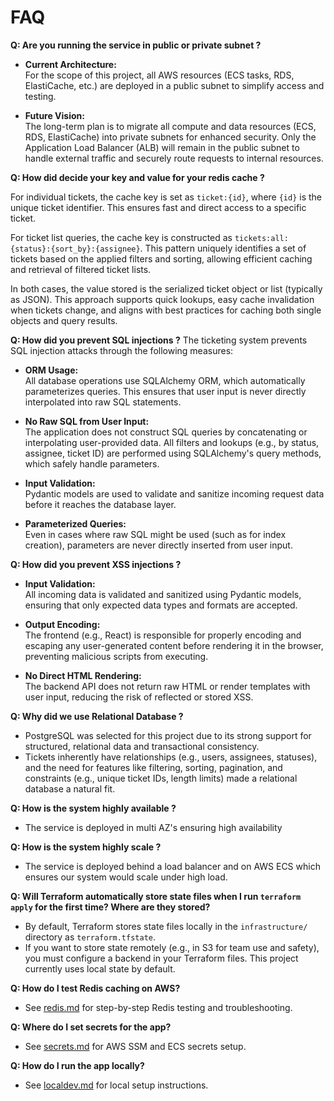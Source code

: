 # FAQ

**Q: Are you running the service in public or private subnet  ?**
- **Current Architecture:**  
  For the scope of this project, all AWS resources (ECS tasks, RDS, ElastiCache, etc.) are deployed in a public subnet to simplify access and testing.

- **Future Vision:**  
  The long-term plan is to migrate all compute and data resources (ECS, RDS, ElastiCache) into private subnets for enhanced security. Only the Application Load Balancer (ALB) will remain in the public subnet to handle external traffic and securely route requests to internal resources.

**Q: How did decide your key and value for your redis cache ?**

For individual tickets, the cache key is set as `ticket:{id}`, where `{id}` is the unique ticket identifier. This ensures fast and direct access to a specific ticket.

For ticket list queries, the cache key is constructed as `tickets:all:{status}:{sort_by}:{assignee}`. This pattern uniquely identifies a set of tickets based on the applied filters and sorting, allowing efficient caching and retrieval of filtered ticket lists.

In both cases, the value stored is the serialized ticket object or list (typically as JSON). This approach supports quick lookups, easy cache invalidation when tickets change, and aligns with best practices for caching both single objects and query results.

**Q: How did you prevent SQL injections ?**
The ticketing system prevents SQL injection attacks through the following measures:

- **ORM Usage:**  
  All database operations use SQLAlchemy ORM, which automatically parameterizes queries. This ensures that user input is never directly interpolated into raw SQL statements.

- **No Raw SQL from User Input:**  
  The application does not construct SQL queries by concatenating or interpolating user-provided data. All filters and lookups (e.g., by status, assignee, ticket ID) are performed using SQLAlchemy's query methods, which safely handle parameters.

- **Input Validation:**  
  Pydantic models are used to validate and sanitize incoming request data before it reaches the database layer.

- **Parameterized Queries:**  
  Even in cases where raw SQL might be used (such as for index creation), parameters are never directly inserted from user input.

**Q: How did you prevent XSS injections ?**

- **Input Validation:**  
  All incoming data is validated and sanitized using Pydantic models, ensuring that only expected data types and formats are accepted.

- **Output Encoding:**  
  The frontend (e.g., React) is responsible for properly encoding and escaping any user-generated content before rendering it in the browser, preventing malicious scripts from executing.

- **No Direct HTML Rendering:**  
  The backend API does not return raw HTML or render templates with user input, reducing the risk of reflected or stored XSS.

**Q: Why did we use Relational Database ?**
- PostgreSQL was selected for this project due to its strong support for structured, relational data and transactional consistency.
- Tickets inherently have relationships (e.g., users, assignees, statuses), and the need for features like filtering, sorting, pagination, and constraints (e.g., unique ticket IDs, length limits) made a relational database a natural fit.

**Q: How is the system highly available ?**
- The service is deployed in multi AZ's ensuring high availability  

**Q: How is the system highly scale ?**
- The service is deployed behind a load balancer and on AWS ECS which ensures our system would scale under high load.

**Q: Will Terraform automatically store state files when I run `terraform apply` for the first time? Where are they stored?**
- By default, Terraform stores state files locally in the `infrastructure/` directory as `terraform.tfstate`.
- If you want to store state remotely (e.g., in S3 for team use and safety), you must configure a backend in your Terraform files. This project currently uses local state by default.

**Q: How do I test Redis caching on AWS?**
- See [redis.md](./redis.md) for step-by-step Redis testing and troubleshooting.

**Q: Where do I set secrets for the app?**
- See [secrets.md](./secrets.md) for AWS SSM and ECS secrets setup.

**Q: How do I run the app locally?**
- See [localdev.md](./localdev.md) for local setup instructions.
